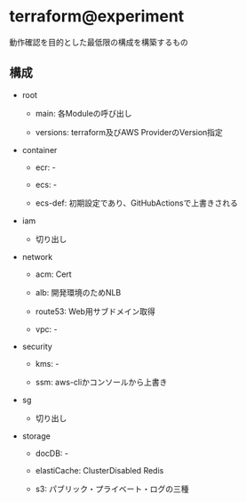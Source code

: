 # terraform@experiment

動作確認を目的とした最低限の構成を構築するもの

## 構成

- root

  - main: 各Moduleの呼び出し

  - versions: terraform及びAWS ProviderのVersion指定

- container

  - ecr: -

  - ecs: -

  - ecs-def: 初期設定であり、GitHubActionsで上書きされる

- iam

  - 切り出し

- network

  - acm: Cert

  - alb: 開発環境のためNLB

  - route53: Web用サブドメイン取得

  - vpc: -

- security

  - kms: -

  - ssm: aws-cliかコンソールから上書き

- sg

  - 切り出し

- storage

  - docDB: -

  - elastiCache: ClusterDisabled Redis

  - s3: パブリック・プライベート・ログの三種
